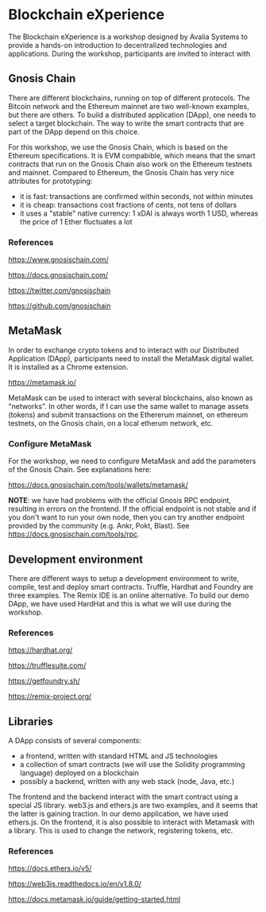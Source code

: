 # Blockchain eXperience
The Blockchain eXperience is a workshop designed by Avalia Systems to provide a hands-on introduction to decentralized technologies and applications. During the workshop, participants are invited to interact with 

## Gnosis Chain

There are different blockchains, running on top of different protocols. The Bitcoin network and the Ethereum mainnet are two well-known examples, but there are others. To build a distributed application (DApp), one needs to select a target blockchain. The way to write the smart contracts that are part of the DApp depend on this choice.

For this workshop, we use the Gnosis Chain, which is based on the Ethereum specifications. It is EVM compabible, which means that the smart contracts that run on the Gnosis Chain also work on the Ethereum testnets and mainnet. Compared to Ethereum, the Gnosis Chain has very nice attributes for prototyping:

* it is fast: transactions are confirmed within seconds, not within minutes
* it is cheap: transactions cost fractions of cents, not tens of dollars
* it uses a "stable" native currency: 1 xDAI is always worth 1 USD, whereas the price of 1 Ether fluctuates a lot

### References

https://www.gnosischain.com/

https://docs.gnosischain.com/

https://twitter.com/gnosischain

https://github.com/gnosischain



## MetaMask

In order to exchange crypto tokens and to interact with our Distributed Application (DApp), participants need to install the MetaMask digital wallet. It is installed as a Chrome extension. 

https://metamask.io/

MetaMask can be used to interact with several blockchains, also known as "networks". In other words, if I can use the same wallet to manage assets (tokens) and submit transactions on the Ethererum mainnet, on ethereum testnets, on the Gnosis chain, on a local etherum network, etc.

### Configure MetaMask 

For the workshop, we need to configure MetaMask and add the parameters of the Gnosis Chain. See explanations here: 

https://docs.gnosischain.com/tools/wallets/metamask/

**NOTE**: we have had problems with the official Gnosis RPC endpoint, resulting in errors on the frontend. If the official endpoint is not stable and if you don't want to run your own node, then you can try another endpoint provided by the community (e.g. Ankr, Pokt, Blast). See https://docs.gnosischain.com/tools/rpc.



## Development environment

There are different ways to setup a development environment to write, compile, test and deploy smart contracts. Truffle, Hardhat and Foundry are three examples. The Remix IDE is an online alternative. To build our demo DApp, we have used HardHat and this is what we will use during the workshop.

### References

https://hardhat.org/

https://trufflesuite.com/

https://getfoundry.sh/

https://remix-project.org/

## Libraries

A DApp consists of several components:

* a frontend, written with standard HTML and JS technologies
* a collection of smart contracts (we will use the Solidity programming language) deployed on a blockchain
* possibly a backend, written with any web stack (node, Java, etc.)

The frontend and the backend interact with the smart contract using a special JS library. web3.js and ethers.js are two examples, and it seems that the latter is gaining traction. In our demo application, we have used ethers.js. On the frontend, it is also possible to interact with Metamask with a library. This is used to change the network, registering tokens, etc.

### References

https://docs.ethers.io/v5/

https://web3js.readthedocs.io/en/v1.8.0/

https://docs.metamask.io/guide/getting-started.html

